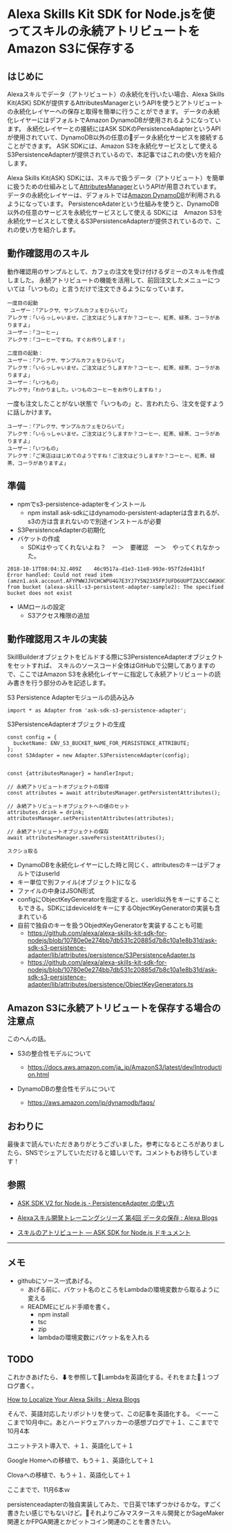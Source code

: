 # Alexa Skills Kit SDK for Node.jsを使ってスキルの永続アトリビュートをAmazon S3に保存する

## はじめに

Alexaスキルでデータ（アトリビュート）の永続化を行いたい場合、Alexa Skills Kit(ASK) SDKが提供するAttributesManagerというAPIを使うとアトリビュートの永続化レイヤーへの保存と取得を簡単に行うことができます。
データの永続化レイヤーにはデフォルトでAmazon DynamoDBが使用されるようになっています。
永続化レイヤーとの接続にはASK SDKのPersistenceAdapterというAPIが使用されていて、DynamoDB以外の任意のデータ永続化サービスを接続することができます。
ASK SDKには、Amazon S3を永続化サービスとして使えるS3PersistenceAdapterが提供されているので、本記事ではこれの使い方を紹介します。

Alexa Skills Kit(ASK) SDKには、スキルで扱うデータ（アトリビュート）を簡単に扱うための仕組みとして[AttributesManager](https://ask-sdk-for-nodejs.readthedocs.io/ja/latest/Managing-Attributes.html#attributesmanager)というAPIが用意されています。
データの永続化レイヤーは、デフォルトでは[Amazon DynamoDB](https://aws.amazon.com/jp/dynamodb/)が利用されるようになっています。
PersistenceAdaterという仕組みを使うと、DynamoDB以外の任意のサービスを永続化サービスとして使える
SDKには　Amazon S3を永続化サービスとして使えるS3PersistenceAdapterが提供されているので、これの使い方を紹介します。

## 動作確認用のスキル

動作確認用のサンプルとして、カフェの注文を受け付けるダミーのスキルを作成しました。
永続アトリビュートの機能を活用して、前回注文したメニューについては「いつもの」と言うだけで注文できるようになっています。

```
一度目の起動
 ユーザー：「アレクサ、サンプルカフェをひらいて」
アレクサ：「いらっしゃいませ。ご注文はどうしますか？コーヒー、紅茶、緑茶、コーラがありますよ」
ユーザー：「コーヒー」
アレクサ：「コーヒーですね。すぐお作りします！」

二度目の起動：
ユーザー：「アレクサ、サンプルカフェをひらいて」
アレクサ：「いらっしゃいませ。ご注文はどうしますか？コーヒー、紅茶、緑茶、コーラがありますよ」
ユーザー：「いつもの」
アレクサ」「わかりました。いつものコーヒーをお作りしますね！」
```

一度も注文したことがない状態で「いつもの」と、言われたら、注文を促すように話しかけます。

```
ユーザー：「アレクサ、サンプルカフェをひらいて」
アレクサ：「いらっしゃいませ。ご注文はどうしますか？コーヒー、紅茶、緑茶、コーラがありますよ」
ユーザー：「いつもの」
アレクサ：「ご来店ははじめてのようですね！ご注文はどうしますか？コーヒー、紅茶、緑茶、コーラがありますよ」
```

## 準備

- npmでs3-persistence-adapterをインストール
    - npm install ask-sdkにはdynamodo-persistent-adapterは含まれるが、s3の方は含まれないので別途インストールが必要
- S3PersistenceAdapterの初期化
- バケットの作成
    - SDKはやってくれないよね？　ー＞　要確認　ー＞　やってくれなかった。

```
2018-10-17T08:04:32.409Z	46c9517a-d1e3-11e8-993e-957f2de41b1f	Error handled: Could not read item (amzn1.ask.account.AFYPWWJJVCHCWPU4G7E3YJ7Y5N23X5FPJUFD6UUPTZA3CC4WUKH75F5WSMNWUYOKUILYTKIX3J3VG2BJ3FPJJVWS5F3ZS6HLGLJTWNCNAJIHW6QDYMX5JR6WXDMIXRD4HEK4QO2YK7L2TU2W53TV7NS3NEBNK4VFAB3PPOSF6ZNXS4W62QYGZ2XBSQG44KPEICOZBAVRID3GMGY) from bucket (alexa-skill-s3-persistent-adapter-sample2): The specified bucket does not exist
```

- IAMロールの設定
    - S3アクセス権限の追加

## 動作確認用スキルの実装

SkillBuilderオブジェクトをビルドする際にS3PersistenceAdapterオブジェクトをセットすれば、
スキルのソースコード全体はGitHubで公開してありますので、ここではAmazon S3を永続化レイヤーに指定して永続アトリビュートの読み書きを行う部分のみを記述します。

S3 Persistence Adapterモジュールの読み込み
```
import * as Adapter from 'ask-sdk-s3-persistence-adapter';
```

S3PersistenceAdapterオブジェクトの生成
```
const config = {
  bucketName: ENV_S3_BUCKET_NAME_FOR_PERSISTENCE_ATTRIBUTE;
};
const S3Adapter = new Adapter.S3PersistenceAdapter(config);
```

```

```

```
const {attributesManager} = handlerInput;

// 永続アトリビュートオブジェクトの取得
const attributes = await attributesManager.getPersistentAttributes();

// 永続アトリビュートオブジェクトへの値のセット
attributes.drink = drink;
attributesManager.setPersistentAttributes(attributes);

// 永続アトリビュートオブジェクトの保存
await attributesManager.savePersistentAttributes();
```


```
スクショ取る
```

- DynamoDBを永続化レイヤーにした時と同じく、attributesのキーはデフォルトではuserId
- キー単位で別ファイル(オブジェクト)になる
- ファイルの中身はJSON形式
- configにObjectKeyGeneratorを指定すると、userId以外をキーにすることもできる。SDKにはdeviceIdをキーにするObjectKeyGeneratorの実装も含まれている
- 自前で独自のキーを扱うObjedtKeyGeneratorを実装することも可能
    - https://github.com/alexa/alexa-skills-kit-sdk-for-nodejs/blob/10780e0e274bb7db531c20885d7b8c10a1e8b31d/ask-sdk-s3-persistence-adapter/lib/attributes/persistence/S3PersistenceAdapter.ts
    - https://github.com/alexa/alexa-skills-kit-sdk-for-nodejs/blob/10780e0e274bb7db531c20885d7b8c10a1e8b31d/ask-sdk-s3-persistence-adapter/lib/attributes/persistence/ObjectKeyGenerators.ts

## Amazon S3に永続アトリビュートを保存する場合の注意点

このへんの話。
- S3の整合性モデルについて
    - https://docs.aws.amazon.com/ja_jp/AmazonS3/latest/dev/Introduction.html

- DynamoDBの整合性モデルについて
    - https://aws.amazon.com/jp/dynamodb/faqs/


## おわりに

最後まで読んでいただきありがとうございました。参考になるところがありましたら、SNSでシェアしていただけると嬉しいです。コメントもお待ちしています！

## 参照

- [ASK SDK V2 for Node.js - PersistenceAdapter の使い方](https://qiita.com/toshimin/items/7c2ff8d61052cf59824a)

- [Alexaスキル開発トレーニングシリーズ 第4回 データの保存 : Alexa Blogs](https://developer.amazon.com/ja/blogs/alexa/post/4144a8ea-7549-4c44-a4bd-e94cb93807ea/chapter4-jp)

- [スキルのアトリビュート — ASK SDK for Node.js ドキュメント](https://ask-sdk-for-nodejs.readthedocs.io/ja/latest/Managing-Attributes.html#id5)

---

## メモ


- githubにソース一式あげる。
    - あげる前に、バケット名のところをLambdaの環境変数から取るように変える
    - READMEにビルド手順を書く。
        - npm install
        - tsc
        - zip
        - lambdaの環境変数にバケット名を入れる




## TODO


これかきあげたら、⬇を参照してLambdaを英語化する。それをまた１つブログ書く。

[How to Localize Your Alexa Skills : Alexa Blogs](https://developer.amazon.com/ja/blogs/alexa/post/285a6778-0ed0-4467-a602-d9893eae34d7/how-to-localize-your-alexa-skills)

そんで、英語対応したリポジトリを使って、この記事を英語化する。
＜ーーここまで10月中に。あとハードウェアハッカーの感想ブログで＋１、ここまでで10月4本

ユニットテスト導入で、＋１、英語化して＋１

Google Homeへの移植で、もう＋１、英語化して＋１

Clovaへの移植で、もう＋１、英語化して＋１

ここまでで、11月6本ｗ

persistenceadapterの独自実装してみた、で日英で1本ずつかけるかな。すごく書きたい感じでもないけど。それよりごみマスタースキル開発とかSageMaker関連とかFPGA関連とかビットコイン関連のことを書きたい。
